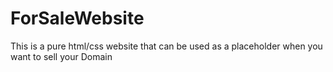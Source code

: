 # ForSaleWebsite
This is a pure html/css website that can be used as a placeholder when you want to sell your Domain

